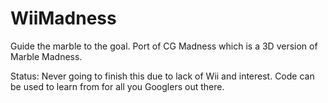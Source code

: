 WiiMadness
==========

Guide the marble to the goal. Port of CG Madness which is a 3D version of Marble Madness.

Status: Never going to finish this due to lack of Wii and interest. Code can be used to learn from for all you Googlers out there.
